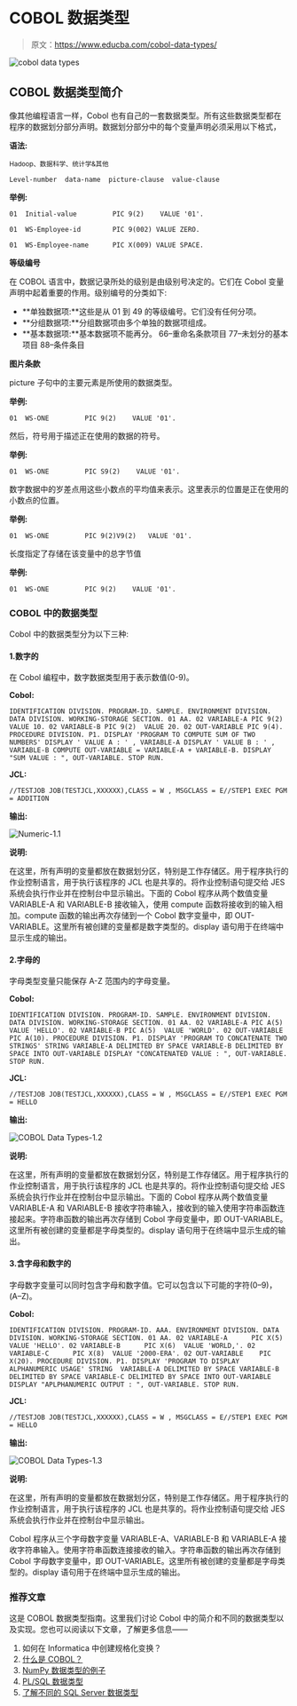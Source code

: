 # COBOL 数据类型

> 原文：<https://www.educba.com/cobol-data-types/>

![cobol data types](img/d51d197e502a092b7510d3cd4b07484f.png)



## COBOL 数据类型简介

像其他编程语言一样，Cobol 也有自己的一套数据类型。所有这些数据类型都在程序的数据划分部分声明。数据划分部分中的每个变量声明必须采用以下格式，

**语法:**

<small>Hadoop、数据科学、统计学&其他</small>

`Level-number  data-name  picture-clause  value-clause`

**举例:**

`01  Initial-value         PIC 9(2)    VALUE '01'.`

`01  WS-Employee-id        PIC 9(002) VALUE ZERO.`

`01  WS-Employee-name      PIC X(009) VALUE SPACE.`

**等级编号**

在 COBOL 语言中，数据记录所处的级别是由级别号决定的。它们在 Cobol 变量声明中起着重要的作用。级别编号的分类如下:

*   **单独数据项:**这些是从 01 到 49 的等级编号。它们没有任何分项。
*   **分组数据项:**分组数据项由多个单独的数据项组成。
*   **基本数据项:**基本数据项不能再分。
    66–重命名条款项目
    77–未划分的基本项目
    88–条件条目

**图片条款**

picture 子句中的主要元素是所使用的数据类型。

**举例:**

`01  WS-ONE         PIC 9(2)    VALUE '01'.`

然后，符号用于描述正在使用的数据的符号。

**举例:**

`01  WS-ONE         PIC S9(2)    VALUE '01'.`

数字数据中的岁差点用这些小数点的平均值来表示。这里表示的位置是正在使用的小数点的位置。

**举例:**

`01  WS-ONE         PIC 9(2)V9(2)   VALUE '01'.`

长度指定了存储在该变量中的总字节值

**举例:**

`01  WS-ONE         PIC 9(2)    VALUE '01'.`

### COBOL 中的数据类型

Cobol 中的数据类型分为以下三种:

#### 1.数字的

在 Cobol 编程中，数字数据类型用于表示数值(0-9)。

**Cobol:**

`IDENTIFICATION DIVISION.
PROGRAM-ID. SAMPLE.
ENVIRONMENT DIVISION.
DATA DIVISION.
WORKING-STORAGE SECTION.
01 AA.
02 VARIABLE-A PIC 9(2)  VALUE 10.
02 VARIABLE-B PIC 9(2)  VALUE 20.
02 OUT-VARIABLE PIC 9(4).
PROCEDURE DIVISION.
P1.
DISPLAY 'PROGRAM TO COMPUTE SUM OF TWO NUMBERS'
DISPLAY ' VALUE A : ' , VARIABLE-A
DISPLAY ' VALUE B : ' , VARIABLE-B
COMPUTE OUT-VARIABLE = VARIABLE-A + VARIABLE-B.
DISPLAY "SUM VALUE : ", OUT-VARIABLE.
STOP RUN.`

**JCL:**

`//TESTJOB JOB(TESTJCL,XXXXXX),CLASS = W , MSGCLASS = E//STEP1 EXEC PGM = ADDITION`

**输出:**

![Numeric-1.1](img/5dc652a27a922c37bbaf2eb7dde5812b.png)



**说明:**

在这里，所有声明的变量都放在数据划分区，特别是工作存储区。用于程序执行的作业控制语言，用于执行该程序的 JCL 也是共享的。将作业控制语句提交给 JES 系统会执行作业并在控制台中显示输出。下面的 Cobol 程序从两个数值变量 VARIABLE-A 和 VARIABLE-B 接收输入，使用 compute 函数将接收到的输入相加。compute 函数的输出再次存储到一个 Cobol 数字变量中，即 OUT-VARIABLE。这里所有被创建的变量都是数字类型的。display 语句用于在终端中显示生成的输出。

#### 2.字母的

字母类型变量只能保存 A-Z 范围内的字母变量。

**Cobol:**

`IDENTIFICATION DIVISION.
PROGRAM-ID. SAMPLE.
ENVIRONMENT DIVISION.
DATA DIVISION.
WORKING-STORAGE SECTION.
01 AA.
02 VARIABLE-A PIC A(5)  VALUE 'HELLO'.
02 VARIABLE-B PIC A(5)  VALUE 'WORLD'.
02 OUT-VARIABLE PIC A(10).
PROCEDURE DIVISION.
P1.
DISPLAY 'PROGRAM TO CONCATENATE TWO STRINGS'
STRING VARIABLE-A DELIMITED BY SPACE
VARIABLE-B DELIMITED BY SPACE
INTO OUT-VARIABLE
DISPLAY "CONCATENATED VALUE : ", OUT-VARIABLE.
STOP RUN.`

**JCL:**

`//TESTJOB JOB(TESTJCL,XXXXXX),CLASS = W , MSGCLASS = E//STEP1 EXEC PGM = HELLO`

**输出:**

![COBOL Data Types-1.2](img/7b952f4756fbcc79f8dddb1444544294.png)



**说明:**

在这里，所有声明的变量都放在数据划分区，特别是工作存储区。用于程序执行的作业控制语言，用于执行该程序的 JCL 也是共享的。将作业控制语句提交给 JES 系统会执行作业并在控制台中显示输出。下面的 Cobol 程序从两个数值变量 VARIABLE-A 和 VARIABLE-B 接收字符串输入，接收到的输入使用字符串函数连接起来。字符串函数的输出再次存储到 Cobol 字母变量中，即 OUT-VARIABLE。这里所有被创建的变量都是字母类型的。display 语句用于在终端中显示生成的输出。

#### 3.含字母和数字的

字母数字变量可以同时包含字母和数字值。它可以包含以下可能的字符(0–9)，(A–Z)。

**Cobol:**

`IDENTIFICATION DIVISION.
PROGRAM-ID. AAA.
ENVIRONMENT DIVISION.
DATA DIVISION.
WORKING-STORAGE SECTION.
01 AA.
02 VARIABLE-A      PIC X(5)  VALUE 'HELLO'.
02 VARIABLE-B      PIC X(6)  VALUE 'WORLD,'.
02 VARIABLE-C      PIC X(8)  VALUE '2000-ERA'.
02 OUT-VARIABLE    PIC X(20).
PROCEDURE DIVISION.
P1.
DISPLAY 'PROGRAM TO DISPLAY ALPHANUMERIC USAGE'
STRING  VARIABLE-A DELIMITED BY SPACE
VARIABLE-B DELIMITED BY SPACE
VARIABLE-C DELIMITED BY SPACE
INTO OUT-VARIABLE
DISPLAY "APLPHANUMERIC OUTPUT : ", OUT-VARIABLE.
STOP RUN.`

**JCL:**

`//TESTJOB JOB(TESTJCL,XXXXXX),CLASS = W , MSGCLASS = E//STEP1 EXEC PGM = HELLO`

**输出:**

![COBOL Data Types-1.3](img/ef223c728c598b7a9a2d27e6623b8474.png)



**说明:**

在这里，所有声明的变量都放在数据划分区，特别是工作存储区。用于程序执行的作业控制语言，用于执行该程序的 JCL 也是共享的。将作业控制语句提交给 JES 系统会执行作业并在控制台中显示输出。

Cobol 程序从三个字母数字变量 VARIABLE-A、VARIABLE-B 和 VARIABLE-A 接收字符串输入。使用字符串函数连接接收的输入。字符串函数的输出再次存储到 Cobol 字母数字变量中，即 OUT-VARIABLE。这里所有被创建的变量都是字母类型的。display 语句用于在终端中显示生成的输出。

### 推荐文章

这是 COBOL 数据类型指南。这里我们讨论 Cobol 中的简介和不同的数据类型以及实现。您也可以阅读以下文章，了解更多信息——

1.  如何在 Informatica 中创建规格化变换？
2.  [什么是 COBOL？](https://www.educba.com/what-is-cobol/)
3.  [NumPy 数据类型的例子](https://www.educba.com/numpy-data-types/)
4.  [PL/SQL 数据类型](https://www.educba.com/pl-sql-data-types/)
5.  [了解不同的 SQL Server 数据类型](https://www.educba.com/sql-server-data-types/)






